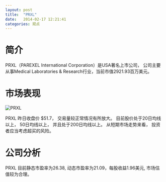 ```yaml
---
layout: post
title:  "PRXL"
date:   2014-02-17 12:21:41
categories: 观点
---
```


# 简介
PRXL（PAREXEL International Corporation）是USA著名上市公司，
公司主要从事Medical Laboratories & Research行业，当前市值2921.93百万美元。

# 市场表现

![PRXL](http://finviz.com/chart.ashx?t=PRXL&ty=c&ta=1&p=d&s=l)

PRXL 昨日收盘价 $51.7，
交易量较正常情况有所放大。
目前股价处于20日均线以上，
50日均线以上，
并且处于200日均线以上。
从短期市场走势来看，
投资者应当考虑超买的风险。

# 公司分析
PRXL 目前静态市盈率为26.38, 动态市盈率为21.09，每股收益1.96美元,
市场估值较为合理。
